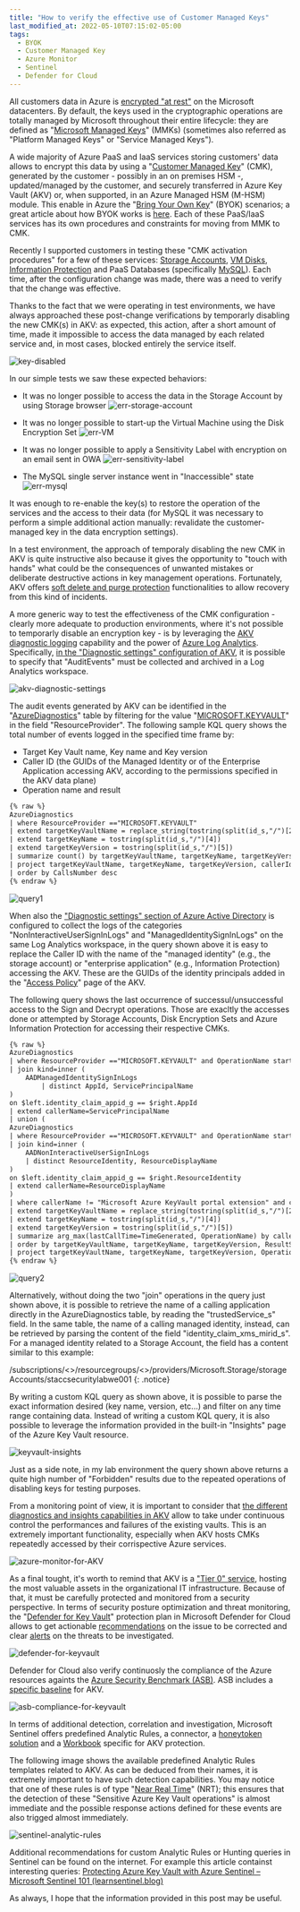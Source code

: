 ```yaml
---
title: "How to verify the effective use of Customer Managed Keys"
last_modified_at: 2022-05-10T07:15:02-05:00
tags:
  - BYOK
  - Customer Managed Key
  - Azure Monitor
  - Sentinel
  - Defender for Cloud
---
```


All customers data in Azure is [encrypted "at rest"](https://docs.microsoft.com/en-us/azure/security/fundamentals/encryption-atrest) on the Microsoft datacenters. By default, the keys used in the cryptographic operations are totally managed by Microsoft throughout their entire lifecycle: they are defined as "[Microsoft Managed Keys](https://docs.microsoft.com/en-us/azure/security/fundamentals/key-management)" (MMKs) (sometimes also referred as "Platform Managed Keys" or "Service Managed Keys"). 

A wide majority of Azure PaaS and IaaS services storing customers' data allows to encrypt this data by using a "[Customer Managed Key](https://docs.microsoft.com/en-us/azure/security/fundamentals/encryption-models#supporting-services)" (CMK), generated by the customer - possibly in an on premises HSM -, updated/managed by the customer, and securely transferred in Azure Key Vault (AKV) or, when supported, in an Azure Managed HSM (M-HSM) module. This enable in Azure the "[Bring Your Own Key](https://docs.microsoft.com/en-us/azure/key-vault/keys/byok-specification)" (BYOK) scenarios; a great article about how BYOK works is [here](https://techcommunity.microsoft.com/t5/azure-confidential-computing/azure-key-vault-managed-hsm-control-your-data-in-the-cloud/ba-p/3359310). Each of these PaaS/IaaS services has its own procedures and constraints for moving from MMK to CMK. 

Recently I supported customers in testing these "CMK activation procedures" for a few of these services: [Storage Accounts](https://docs.microsoft.com/en-us/azure/storage/common/customer-managed-keys-overview?msclkid=16aa21a2cfd611ecae252c93394e42f0), [VM Disks](https://docs.microsoft.com/en-us/azure/virtual-machines/disks-enable-customer-managed-keys-portal?msclkid=28fb38adcfd611ec848de7615adb36d0), [Information Protection](https://docs.microsoft.com/en-us/azure/information-protection/byok-price-restrictions) and PaaS Databases (specifically [MySQL](https://docs.microsoft.com/en-us/azure/mysql/concepts-data-encryption-mysql?msclkid=80b887a9cfd611ec85dd911de5ef65e7)). Each time, after the configuration change was made, there was a need to verify that the change was effective. 

Thanks to the fact that we were operating in test environments, we have always approached these post-change verifications by temporarly disabling the new CMK(s) in AKV: as expected, this action, after a short amount of time, made it impossible to access the data managed by each related service and, in most cases, blocked entirely the service itself. 

![key-disabled](https://raw.githubusercontent.com/stefanpems/stefanpems.github.io/master/assets/2022-05-09-How%20to%20verify%20the%20effective%20use%20of%20Customer%20Managed%20Keys/disabledkey.png)

In our simple tests we saw these expected behaviors:

* It was no longer possible to access the data in the Storage Account by using Storage browser
![err-storage-account](https://raw.githubusercontent.com/stefanpems/stefanpems.github.io/master/assets/2022-05-09-How%20to%20verify%20the%20effective%20use%20of%20Customer%20Managed%20Keys/errstacc.png)

* It was no longer possible to start-up the Virtual Machine using the Disk Encryption Set
![err-VM](https://raw.githubusercontent.com/stefanpems/stefanpems.github.io/master/assets/2022-05-09-How%20to%20verify%20the%20effective%20use%20of%20Customer%20Managed%20Keys/errvm.png)

* It was no longer possible to apply a Sensitivity Label with encryption on an email sent in OWA
![err-sensitivity-label](https://raw.githubusercontent.com/stefanpems/stefanpems.github.io/master/assets/2022-05-09-How%20to%20verify%20the%20effective%20use%20of%20Customer%20Managed%20Keys/errsenslb.png)

* The MySQL single server instance went in "Inaccessible" state
![err-mysql](https://raw.githubusercontent.com/stefanpems/stefanpems.github.io/master/assets/2022-05-09-How%20to%20verify%20the%20effective%20use%20of%20Customer%20Managed%20Keys/errmysql.png)

It was enough to re-enable the key(s) to restore the operation of the services and the access to their data (for MySQL it was necessary to perform a simple additional action manually: revalidate the customer-managed key in the data encryption settings). 

In a test environment, the approach of temporaly disabling the new CMK in AKV is quite instructive also because it gives the opportunity to "touch with hands" what could be the consequences of unwanted mistakes or deliberate destructive actions in key management operations. Fortunately, AKV offers [soft delete and purge protection](https://docs.microsoft.com/en-us/azure/key-vault/general/key-vault-recovery?tabs=azure-portal) functionalities to allow recovery from this kind of incidents. 

A more generic way to test the effectiveness of the CMK configuration - clearly more adequate to production environments, where it's not possible to temporarly disable an encryption key - is by leveraging the [AKV diagnostic logging](https://docs.microsoft.com/en-us/azure/key-vault/general/logging?msclkid=3d06db48cf7911eca12c8d15f1b5f54a&tabs=Vault) capability and the power of [Azure Log Analytics](https://docs.microsoft.com/en-us/azure/azure-monitor/logs/log-analytics-overview?msclkid=55ebe7dfcfda11ecb769e24a6a323b3b). Specifically, [in the "Diagnostic settings" configuration of AKV](https://docs.microsoft.com/en-us/azure/key-vault/general/howto-logging?tabs=azure-portal), it is possible to specify that "AuditEvents" must be collected and archived in a Log Analytics workspace. 

![akv-diagnostic-settings](https://raw.githubusercontent.com/stefanpems/stefanpems.github.io/master/assets/2022-05-09-How%20to%20verify%20the%20effective%20use%20of%20Customer%20Managed%20Keys/akvdiaglog.png)

The audit events generated by AKV can be identified in the "[AzureDiagnostics](https://docs.microsoft.com/en-us/azure/azure-monitor/reference/tables/azurediagnostics?msclkid=3d712f8ecfdb11ecabb3cd5648b85372)" table by filtering for the value "[MICROSOFT.KEYVAULT](https://docs.microsoft.com/en-us/azure/azure-resource-manager/management/resource-providers-and-types?msclkid=60d1f554cfdb11ecbf4435db6a15071e)" in the field "ResourceProvider". The following sample KQL query shows the total number of events logged in the specified time frame by:
* Target Key Vault name, Key name and Key version
* Caller ID (the GUIDs of the Managed Identity or of the Enterprise Application accessing AKV, according to the permissions specified in the AKV data plane)
* Operation name and result

```html
{% raw %}
AzureDiagnostics
| where ResourceProvider =="MICROSOFT.KEYVAULT" 
| extend targetKeyVaultName = replace_string(tostring(split(id_s,"/")[2]),".vault.azure.net","")
| extend targetKeyName = tostring(split(id_s,"/")[4])
| extend targetKeyVersion = tostring(split(id_s,"/")[5])
| summarize count() by targetKeyVaultName, targetKeyName, targetKeyVersion, callerId = identity_claim_appid_g, OperationName, ResultSignature, ResultDescription
| project targetKeyVaultName, targetKeyName, targetKeyVersion, callerId , OperationName, ResultSignature, ResultDescription, CallsNumber = count_
| order by CallsNumber desc
{% endraw %}
```

![query1](https://raw.githubusercontent.com/stefanpems/stefanpems.github.io/master/assets/2022-05-09-How%20to%20verify%20the%20effective%20use%20of%20Customer%20Managed%20Keys/query1.png)

When also the ["Diagnostic settings" section of Azure Active Directory](https://docs.microsoft.com/en-us/azure/active-directory/reports-monitoring/howto-integrate-activity-logs-with-log-analytics) is configured to collect the logs of the categories "NonInteractiveUserSignInLogs" and "ManagedIdentitySignInLogs" on the same Log Analytics workspace, in the query shown above it is easy to replace the Caller ID with the name of the "managed identity" (e.g., the storage account) or "enterprise application" (e.g., Information Protection) accessing the AKV. These are the GUIDs of the identity principals added in the "[Access Policy](https://docs.microsoft.com/en-us/azure/key-vault/general/assign-access-policy?tabs=azure-portal)" page of the AKV.

The following query shows the last occurrence of successul/unsuccessful access to the Sign and Decrypt operations. Those are exacltly the accesses done or attempted by Storage Accounts, Disk Encryption Sets and Azure Information Protection for accessing their respective CMKs. 

```html
{% raw %}
AzureDiagnostics
| where ResourceProvider =="MICROSOFT.KEYVAULT" and OperationName startswith "Key" and not(OperationName == "KeyGet") 
| join kind=inner (
    AADManagedIdentitySignInLogs
        | distinct AppId, ServicePrincipalName
) 
on $left.identity_claim_appid_g == $right.AppId
| extend callerName=ServicePrincipalName
| union (
AzureDiagnostics
| where ResourceProvider =="MICROSOFT.KEYVAULT" and OperationName startswith "Key" and not(OperationName == "KeyGet") 
| join kind=inner (
    AADNonInteractiveUserSignInLogs
    | distinct ResourceIdentity, ResourceDisplayName
) 
on $left.identity_claim_appid_g == $right.ResourceIdentity
| extend callerName=ResourceDisplayName
)
| where callerName != "Microsoft Azure KeyVault portal extension" and callerName  != "Azure Key Vault" 
| extend targetKeyVaultName = replace_string(tostring(split(id_s,"/")[2]),".vault.azure.net","")
| extend targetKeyName = tostring(split(id_s,"/")[4])
| extend targetKeyVersion = tostring(split(id_s,"/")[5])
| summarize arg_max(lastCallTime=TimeGenerated, OperationName) by callerName, targetKeyVaultName, targetKeyName, targetKeyVersion, ResultSignature, ResultDescription
| order by targetKeyVaultName, targetKeyName, targetKeyVersion, ResultSignature, lastCallTime 
| project targetKeyVaultName, targetKeyName, targetKeyVersion, OperationName, ResultSignature, ResultDescription, lastCallTime, callerName 
{% endraw %}
```

![query2](https://raw.githubusercontent.com/stefanpems/stefanpems.github.io/master/assets/2022-05-09-How%20to%20verify%20the%20effective%20use%20of%20Customer%20Managed%20Keys/query2.png)

Alternatively, without doing the two "join" operations in the query just shown above, it is possible to retrieve the name of a calling application directly in the AzureDiagnostics table, by reading the "trustedService_s" field. In the same table, the name of a calling managed identity, instead, can be retrieved by parsing the content of the field "identity_claim_xms_mirid_s". For a managed identity related to a Storage Account, the field has a content similar to this example:

/subscriptions/<<subscription-id>>/resourcegroups/<<rg-name>>/providers/Microsoft.Storage/storageAccounts/staccsecuritylabwe001
{: .notice}

By writing a custom KQL query as shown above, it is possible to parse the exact information desired (key name, version, etc...) and filter on any time range containing data. Instead of writing a custom KQL query, it is also possible to leverage the information provided in the built-in "Insights" page of the Azure Key Vault resource.

![keyvault-insights](https://raw.githubusercontent.com/stefanpems/stefanpems.github.io/master/assets/2022-05-09-How%20to%20verify%20the%20effective%20use%20of%20Customer%20Managed%20Keys/kvworkbook.png)

Just as a side note, in my lab environment the query shown above returns a quite high number of "Forbidden" results due to the repeated operations of disabling keys for testing purposes. 

From a monitoring point of view, it is important to consider that [the different diagnostics and insights capabilities in AKV](https://docs.microsoft.com/en-us/azure/key-vault/general/monitor-key-vault) allow to take under continuous control the performances and failures of the existing vaults. This is an extremely important functionality, especially when AKV hosts CMKs repeatedly accessed by their corrispective Azure services.

![azure-monitor-for-AKV](https://raw.githubusercontent.com/stefanpems/stefanpems.github.io/master/assets/2022-05-09-How%20to%20verify%20the%20effective%20use%20of%20Customer%20Managed%20Keys/azmon.png)

As a final tought, it's worth to remind that AKV is a ["Tier 0" service](https://docs.microsoft.com/en-us/security/compass/privileged-access-access-model), hosting the most valuable assets in the organizational IT infrastructure. Because of that, it must be carefully protected and monitored from a security perspective. In terms of security posture optimization and threat monitoring, the "[Defender for Key Vault](https://docs.microsoft.com/en-us/azure/defender-for-cloud/defender-for-key-vault-introduction?msclkid=7bdc49a5cfdf11ec92ed57d5dd838cc1)" protection plan in Microsoft Defender for Cloud allows to get actionable [recommendations](https://docs.microsoft.com/en-us/azure/defender-for-cloud/recommendations-reference?msclkid=0ece65b8cfe011ecadaa858e8a388068) on the issue to be corrected and clear [alerts](https://docs.microsoft.com/en-us/azure/defender-for-cloud/alerts-reference#alerts-azurekv) on the threats to be investigated.  

![defender-for-keyvault](https://raw.githubusercontent.com/stefanpems/stefanpems.github.io/master/assets/2022-05-09-How%20to%20verify%20the%20effective%20use%20of%20Customer%20Managed%20Keys/mdckv.png)

Defender for Cloud also verify continuosly the compliance of the Azure resources againts the [Azure Security Benchmark (ASB)](https://docs.microsoft.com/en-us/security/benchmark/azure/overview). ASB includes a [specific baseline](https://docs.microsoft.com/en-us/security/benchmark/azure/baselines/key-vault-security-baseline) for AKV.

![asb-compliance-for-keyvault](https://raw.githubusercontent.com/stefanpems/stefanpems.github.io/master/assets/2022-05-09-How%20to%20verify%20the%20effective%20use%20of%20Customer%20Managed%20Keys/complkv.png)

In terms of additional detection, correlation and investigation, Microsoft Sentinel offers predefined Analytic Rules, a connector, a [honeytoken solution](https://docs.microsoft.com/en-us/azure/sentinel/monitor-key-vault-honeytokens?tabs=deploy-at-scale) and a [Workbook](https://techcommunity.microsoft.com/t5/microsoft-sentinel-blog/visibility-of-azure-key-vault-activity-in-sentinel-azure-key/ba-p/2140751?msclkid=b8bbbf8ccfe011ec9a942f168fa115ad) specific for AKV protection.

The following image shows the available predefined Analytic Rules templates related to AKV. As can be deduced from their names, it is extremely important to have such detection capabilities. You may notice that one of these rules is of type "[Near Real Time](https://docs.microsoft.com/en-US/azure/sentinel/create-nrt-rules?msclkid=53e36b02cfe211ecbb6a6bc4d6a52704)" (NRT); this ensures that the detection of these "Sensitive Azure Key Vault operations" is almost immediate and the possible response actions defined for these events are also trigged almost immediately.

![sentinel-analytic-rules](https://raw.githubusercontent.com/stefanpems/stefanpems.github.io/master/assets/2022-05-09-How%20to%20verify%20the%20effective%20use%20of%20Customer%20Managed%20Keys/sentinelarkv.png)

Additional recommendations for custom Analytic Rules or Hunting queries in Sentinel can be found on the internet. For example this article containst interesting queries: [Protecting Azure Key Vault with Azure Sentinel – Microsoft Sentinel 101 (learnsentinel.blog)](https://learnsentinel.blog/2021/09/09/protecting-azure-key-vault-with-azure-sentinel/)  

As always, I hope that the information provided in this post may be useful. 
